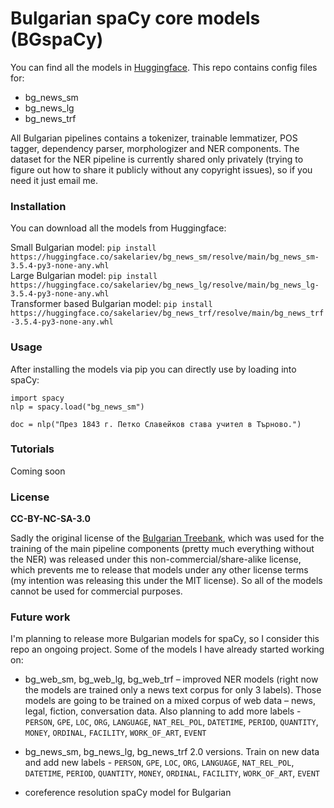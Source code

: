# Bulgarian spaCy core models (BGspaCy)
You can find all the models in [Huggingface](https://huggingface.co/sakelariev). This repo contains config files for:

* bg_news_sm
* bg_news_lg
* bg_news_trf

All Bulgarian pipelines contains a tokenizer, trainable lemmatizer, POS tagger, dependency parser, morphologizer and NER components. The dataset for the NER pipeline is currently shared only privately (trying to figure out how to share it publicly without any copyright issues), so if you need it just email me.

### Installation
You can download all the models from Huggingface:

Small Bulgarian model: `pip install https://huggingface.co/sakelariev/bg_news_sm/resolve/main/bg_news_sm-3.5.4-py3-none-any.whl` <br>
Large Bulgarian model: `pip install https://huggingface.co/sakelariev/bg_news_lg/resolve/main/bg_news_lg-3.5.4-py3-none-any.whl` <br>
Transformer based Bulgarian model: `pip install https://huggingface.co/sakelariev/bg_news_trf/resolve/main/bg_news_trf-3.5.4-py3-none-any.whl`

### Usage
After installing the models via pip you can directly use by loading into spaCy:

```
import spacy
nlp = spacy.load("bg_news_sm")

doc = nlp("През 1843 г. Петко Славейков става учител в Търново.")
```

### Tutorials
Coming soon

### License
**CC-BY-NC-SA-3.0**

Sadly the original license of the [Bulgarian Treebank](https://github.com/UniversalDependencies/UD_Bulgarian-BTB), which was used for the training of the main pipeline components (pretty much everything without the NER) was released under this non-commercial/share-alike license, which prevents me to release that models under any other license terms (my intention was releasing this under the MIT license). So all of the models cannot be used for commercial purposes. 


### Future work
I'm planning to release more Bulgarian models for spaCy, so I consider this repo an ongoing project. Some of the models I have already started working on:

* bg_web_sm, bg_web_lg, bg_web_trf – improved NER models (right now the models are trained only a news text corpus for only 3 labels). Those models are going to be trained on a mixed corpus of web data – news, legal, fiction, conversation data. Also planning to add more labels - `PERSON`, `GPE`, `LOC`, `ORG`, `LANGUAGE`, `NAT_REL_POL`, `DATETIME`, `PERIOD`, `QUANTITY`, `MONEY`, `ORDINAL`, `FACILITY`, `WORK_OF_ART`, `EVENT`

* bg_news_sm, bg_news_lg, bg_news_trf 2.0 versions. Train on new data and add new labels - `PERSON`, `GPE`, `LOC`, `ORG`, `LANGUAGE`, `NAT_REL_POL`, `DATETIME`, `PERIOD`, `QUANTITY`, `MONEY`, `ORDINAL`, `FACILITY`, `WORK_OF_ART`, `EVENT`

* coreference resolution spaCy model for Bulgarian
